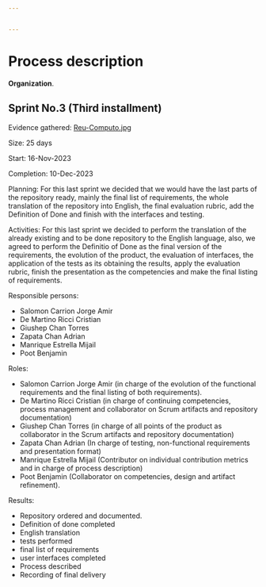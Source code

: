 ```yaml
---


---
```


<h1 id="process-description">Process description</h1>
<p><strong>Organization</strong>.</p>
<h2 id="sprint-no.3-third-installment">Sprint No.3 (Third installment)</h2>
<p>Evidence gathered: <a href="https://alumnosuady-my.sharepoint.com/:i:/g/personal/a19203818_alumnos_uady_mx/ERkSI5Z7yjhJgNIb51mYrHYBtbc-S2Laaj31EUJWw1hFng?e=m9bPVD">Reu-Computo.jpg</a></p>
<p>Size: 25 days</p>
<p>Start: 16-Nov-2023</p>
<p>Completion: 10-Dec-2023</p>
<p>Planning: For this last sprint we decided that we would have the last parts of the repository ready, mainly the final list of requirements, the whole translation of the repository into English, the final evaluation rubric, add the Definition of Done and finish with the interfaces and testing.</p>
<p>Activities: For this last sprint we decided to perform the translation of the already existing and to be done repository to the English language, also, we agreed to perform the Definitio of Done as the final version of the requirements, the evolution of the product, the evaluation of interfaces, the application of the tests as its obtaining the results, apply the evaluation rubric, finish the presentation as the competencies and make the final listing of requirements.</p>
<p>Responsible persons:</p>
<ul>
<li>Salomon Carrion Jorge Amir</li>
<li>De Martino Ricci Cristian</li>
<li>Giushep Chan Torres</li>
<li>Zapata Chan Adrian</li>
<li>Manrique Estrella Mijail</li>
<li>Poot Benjamin</li>
</ul>
<p>Roles:</p>
<ul>
<li>Salomon Carrion Jorge Amir (in charge of the evolution of the functional requirements and the final listing of both requirements).</li>
<li>De Martino Ricci Cristian (in charge of continuing competencies, process management and collaborator on Scrum artifacts and repository documentation)</li>
<li>Giushep Chan Torres (in charge of all points of the product as collaborator in the Scrum artifacts and repository documentation)</li>
<li>Zapata Chan Adrian (In charge of testing, non-functional requirements and presentation format)</li>
<li>Manrique Estrella Mijail (Contributor on individual contribution metrics and in charge of process description)</li>
<li>Poot Benjamin (Collaborator on competencies, design and artifact refinement).</li>
</ul>
<p>Results:</p>
<ul>
<li>Repository ordered and documented.</li>
<li>Definition of done completed</li>
<li>English translation</li>
<li>tests performed</li>
<li>final list of requirements</li>
<li>user interfaces completed</li>
<li>Process described</li>
<li>Recording of final delivery</li>
</ul>
